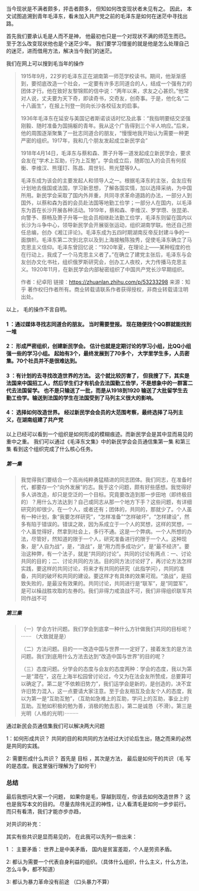 当今现状是不满者颇多，抨击者颇多， 但知如何改变现状者未见有之。 因此， 本文试图追溯到青年毛泽东，看未加入共产党之前的毛泽东是如何在迷茫中寻找出路。

首先我们要承认毛是人而不是神， 他最初也只是一个对现状不满的师范生而已。 至于怎么改变现状他也是个迷茫少年。  我们要学习借鉴的就是他是怎么处理自己的迷茫，进而借用方法，解决当今我们的迷茫。

我们在网上可以搜到毛当年的操作

> 1915年9月，22岁的毛泽东正在湖南第一师范学校读书。期间，他渐渐感到，要彻底改造一个社会，一定要有许多志同道合的人，结成一个强有力的团体才行。他在致好友黎锦熙的信中说：“两年以来，求友之心甚炽。”他常对人说，丈夫要为天下奇，即读奇书，交奇友，创奇事。于是，他化名“二十八画生”，在报上刊登一则向长沙各校征友的启事。
>
> 1936年毛泽东在延安与美国记者斯诺谈话时忆及此事：“我指明要结交坚强刚毅、随时准备为国捐躯的青年。我从这个广告得到三个半人响应。”后来，他的周围逐渐聚集了一批志同道合的朋友，“慢慢地我开始认为需要一种更严密的组织。1917年，我和几个朋友发起成立新民学会”
>
> 1918年4月14日，毛泽东与蔡和森、萧子升等一道发起成立新民学会，要求会友在“学术上互助，行为上互勉”。学会成立后，随即加入的会员有何叔衡、李维汉、熊瑾玎、陈昌、周世钊、熊光楚等9人。
>
> 毛泽东成为该会的主要发起人和领导人之一。根据毛泽东的主张，会友应有计划地去俄国或法国，学习新思想，了解各国实情，加以选择采纳，为中国所用。新民学会采取了国内外并重，共同寻求革命道路的办法，一部分人到国外，以蔡和森为首的会员赴法国等地勤工俭学；一部分人在国内，以毛泽东为首在长沙开展各种活动。1919年，蔡和森、李维汉、罗学瓒、张昆弟、向警予、蔡畅及萧子升等一批会员相继赴法勤工俭学，毛泽东则留在国内以长沙为斗争中心，领导新民学会开展驱张运动，组织湖南学联。他还自己担任总编，创办《湘江评论》。毛泽东成为五四时期湖南反帝反封建斗争的一面旗帜。毛泽东第二次到北京以及到上海接触陈独秀，促使毛泽东确立了马克思主义信仰。毛泽东曾回忆说：“1920年夏，在理论上——某种程度的也在行动上，我成了一个马克思主义者了。”在确立了建党主张后，毛泽东与会友创办文化书社，组织俄罗斯研究会，创办工人夜校，大力传播马克思主义。1920年11月，在新民学会内部秘密组织了中国共产党长沙早期组织。
>
> 作者：纪卓阳
> 链接：https://zhuanlan.zhihu.com/p/53233298
> 来源：知乎
> 著作权归作者所有。商业转载请联系作者获得授权，非商业转载请注明出处。

以上， 毛的操作不言自明。 

#### 1 ：通过媒体寻找志同道合的朋友。 当时需要登报。 现在随便找个QQ群就能找到一堆

#### 2： 形成严密组织，创建新民学会。 估计也就是定期讨论的学习小组，比QQ小组强一些的学习小组。 起始有3个，最终发展到了70多个， 大学里学生多，人员密集。70个社员并不是很难达到。

#### 3 ：有计划的去寻找改造世界的方法。  这个就比较厉害了， 但我搜了下，其实是法国来中国招工人，然后学生们才有机会去法国勤工俭学，不是想象中的一群富二代去法国留学。 也不是只输送了一批，而是从1918到1920 输送了大批留学生去勤工俭学。输送到法国的学生在法国受到了马列主义很大的影响。

#### 4： 选择如何改造世界。 经过新民学会会员的大范围考察，最终选择了马列主义，在湖南组建了共产党

以上已经可以看到一个组织是如何形成的模糊痕迹。而新民学会是其中显而易见的重中之重。 我们可以通过《毛泽东文集》中的新民学会会员通信集第一集 和第三集 看到这个组织完成了什么核心任务。

##### 第一集

>   我觉得我们要结合一个高尚纯粹勇猛精进的同志团体。我们同志，在准备时代，都要存一个“向外发展”的志。我于这个问题，颇有好些感想。我觉得好多人讲改造，却只是空泛的一个目标。究竟要改造到那一步田地（即终极目的）？用什么方法达到？自己或同志从那一个地方下手？这些问题，有详细研究的却很少。在一个人，或者还有；团体的，共同的，那就少了。个人虽有一种计划，象“我要怎样研究”，“怎样准备”“怎样破坏”，“怎样建设”，然多有陷于错误的。错误之故，因为系成立于一个人的冥想，这样的冥想，一个人虽觉得好，然拿到社会上，多行不通。这是一个弊病。一个人所想的办法，尽管好，然知道的限于一个人，研究准备进行的限于一个人。这种现象，是“人自为战”，是，“浪战”，是“用力而多成功少”，是“最不经济”。要治这种弊，有一个法子，就是“共同的讨论”。共同的讨论有两点：一、讨论共同的目的；二、讨论共同的方法。目的同方法讨论好了，再讨论方法怎样实践，要这样的共同讨论，将来才有共同的研究（此指学问），共同的准备，共同的破坏和共同的建设。要这样才有具体的效果可观。“浪战”，是招致失败的，是最没有效果的。共同讨论，共同进行是“联军”，是“同盟军”，是可以橾战胜攻取的左券的。我们非得力戒浪战不可，我们非得组织联军共同作战不可

##### 第三集

> （一）学会方针问题。我们学会到底拿一种什么方针做我们共同的目标呢？ ······· （大致就是是）
>
> （二）方法问题。目的一一改造中国与世界一一定好了，接着发生的是方法问题。我们到底用什么方法去达到“改造中国与世界”的目的呢？
>
> （三）态度问题。分学会的态度与会友的态度两种：学会的态度，我以为第一是“潜在”，这在上海半松园曾讨论过，今又为在法会友所赞成，总要算可以确定了。第二是“不依赖旧势力”，我们运学会是新的，是创造的，决不宜许旧势力混入，这一点要请大家注意。至于会友相互及会友个人的态度，我以为第一是“互助互勉”，（互助如急难上的互助，学问上的互助，事业上的互助。互勉如积极的勉为善，消极的勉去恶）。第二是诚恳（不滑）。第三是光明（人格的光明）·········

通过新民会员通信集我们可以解决两大问题

1：如何形成共识？  共同的目的和共同的方法经过大讨论后生出，随之而来的必然是共同的实践。

2: 需要形成什么共识？  首先是 目标 ，其次是方法， 最后是如何干的共识（毛 写的是态度。我这里强行理解为了如何干）



### 总结

最后我想问大家一个问题， 如果你是毛，穿越到现在，你该去如何改造世界？  这也是我写本文的目的。 尽量去除伟光正的神性，让人看清毛是如何一步步前行。 而只有看清，我们才能亦步亦趋，

对共识的补充：

其实有些共识是显而易见的， 在此我可以先列一些出来：

1 ： 主要矛盾： 世界上是中美矛盾， 国内是贫富差距，个人是劳资矛盾。

2:  都认为需要一个代表自身利益的组织。（具体什么组织，什么主义，什么方法，怎么斗争，都不知道）

3: 都认为暴力革命没有前途 （口头暴力不算）



